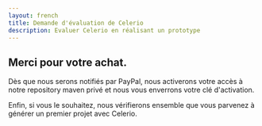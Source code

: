 ```yaml
---
layout: french
title: Demande d'évaluation de Celerio
description: Evaluer Celerio en réalisant un prototype 
---
```


## Merci pour votre achat.

Dès que nous serons notifiés par PayPal, nous activerons votre accès à notre repository maven privé et nous vous enverrons votre clé d'activation.
 
Enfin, si vous le souhaitez, nous vérifierons ensemble que vous parvenez à générer un premier projet avec Celerio.





<br/>
<br/>
<br/>
<br/>
<br/>
<br/>
<br/>
<br/>
<br/>
<br/>
<br/>
<br/>
<br/>
<br/>
<br/>
<br/>
<br/>
<br/>
<br/>



